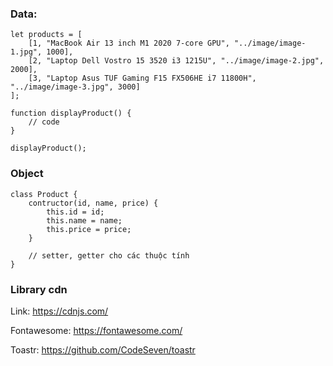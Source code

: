 ### Data:

```
let products = [
    [1, "MacBook Air 13 inch M1 2020 7-core GPU", "../image/image-1.jpg", 1000],
    [2, "Laptop Dell Vostro 15 3520 i3 1215U", "../image/image-2.jpg", 2000],
    [3, "Laptop Asus TUF Gaming F15 FX506HE i7 11800H", "../image/image-3.jpg", 3000]
];
```
```
function displayProduct() {
    // code
}

displayProduct();
```

### Object
```
class Product {
    contructor(id, name, price) {
        this.id = id;
        this.name = name;
        this.price = price;
    }

    // setter, getter cho các thuộc tính
}
```


### Library cdn
Link: https://cdnjs.com/

Fontawesome: https://fontawesome.com/

Toastr: https://github.com/CodeSeven/toastr